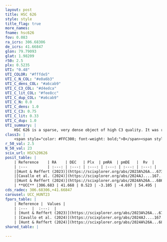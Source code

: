 ```yaml
---
layout: post
title: HSC 626
style: style
title_flag: true
more_names: 
fname: hsc626
fov: 0.083
ra_icrs: 306.68306
de_icrs: 41.66847
glon: 79.79093
glat: 1.98209
r50: 2.5
plx: 0.5235
UTI: "0.48"
UTI_COLOR: "#fffde5"
UTI_C_N_COL: "#e0a6b3"
UTI_C_dens_COL: "#a6cab9"
UTI_C_C3_COL: "#d4edca"
UTI_C_lit_COL: "#fee8cc"
UTI_C_dup_COL: "#a6cab9"
UTI_C_N: 0.0
UTI_C_dens: 1.0
UTI_C_C3: 0.75
UTI_C_lit: 0.33
UTI_C_dup: 1.0
UTI_summary: |
    HSC 626 is a sparse, very dense object of high C3 quality. It was recently reported in the literature.<br><br><span style="color: #99180f; font-weight: bold;">Warning: </span>contains less than 25 stars with <i>P>0.5</i> estimated.
class3: |
    <span style="color: #FFC300; font-weight: bold;">B</span><span style="color: green; font-weight: bold;">A</span>
r_50_val: 2.5
N_50_val: 23
scix_url: HSC%20626
posit_table: |
    | Reference    | RA    | DEC   | Plx  | pmRA  | pmDE   |  Rv  |
    | :---         | :---: | :---: | :---: | :---: | :---: | :---: |
    |[Hunt & Reffert (2023)](https://scixplorer.org/abs/2023A%26A...673A.114H) | 306.691 | 41.669 | 0.535 | -3.102 | -4.68 | 54.491 |
    |[Cavallo et al. (2024)](https://scixplorer.org/abs/2024AJ....167...12C) | 306.686 | 41.673 | 0.535 | -- | -- | -- |
    |[Hunt & Reffert (2024)](https://scixplorer.org/abs/2024A%26A...686A..42H) | 306.691 | 41.669 | 0.535 | -3.102 | -4.68 | 54.491 |
    | **UCC** |306.683 | 41.668 | 0.523 | -3.105 | -4.697 | 54.495 | 
cds_radec: 306.68306,+41.66847
carousel: UCC_HUNT23
fpars_table: |
    | Reference |  Values |
    | :---  |  :---:  |
    | [Hunt & Reffert (2023)](https://scixplorer.org/abs/2023A%26A...673A.114H) | `AV50=4.295, diffAV50=1.768, MOD50=11.305, logAge50=7.319` |
    | [Cavallo et al. (2024)](https://scixplorer.org/abs/2024AJ....167...12C) | `AV50=3.82, dMod50=11.51, logAge50=7.71, [Fe/H]50=1.12` |
    | [Hunt & Reffert (2024)](https://scixplorer.org/abs/2024A%26A...686A..42H) | `MassJ=178.926` |
shared_table: |
    
---
```


